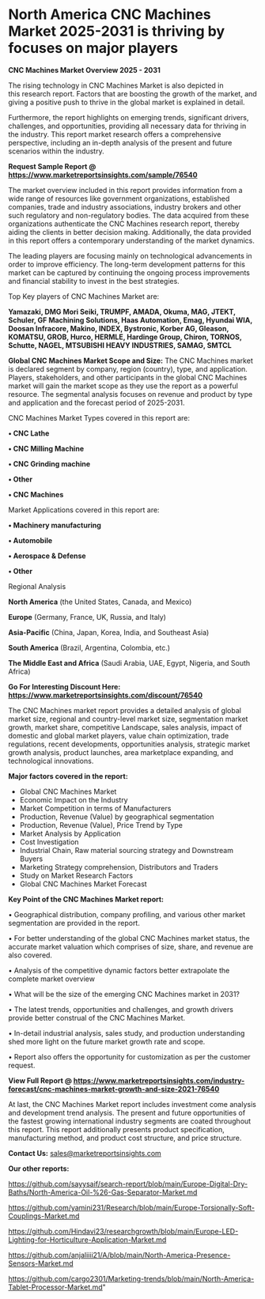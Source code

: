 # North America CNC Machines Market 2025-2031 is thriving by focuses on major players

<Strong> CNC Machines Market Overview 2025 - 2031</strong>

The rising technology in CNC Machines Market is also depicted in this research report. Factors that are boosting the growth of the market, and giving a positive push to thrive in the global market is explained in detail.

Furthermore, the report highlights on emerging trends, significant drivers, challenges, and opportunities, providing all necessary data for thriving in the industry. This report market research offers a comprehensive perspective, including an in-depth analysis of the present and future scenarios within the industry.

<strong>Request Sample Report @ <a href=https://www.marketreportsinsights.com/sample/76540>https://www.marketreportsinsights.com/sample/76540</a></strong>

The market overview included in this report provides information from a wide range of resources like government organizations, established companies, trade and industry associations, industry brokers and other such regulatory and non-regulatory bodies. The data acquired from these organizations authenticate the CNC Machines research report, thereby aiding the clients in better decision making. Additionally, the data provided in this report offers a contemporary understanding of the market dynamics.

The leading players are focusing mainly on technological advancements in order to improve efficiency. The long-term development patterns for this market can be captured by continuing the ongoing process improvements and financial stability to invest in the best strategies.

Top Key players of CNC Machines Market are:

<strong>Yamazaki, DMG Mori Seiki, TRUMPF, AMADA, Okuma, MAG, JTEKT, Schuler, GF Machining Solutions, Haas Automation, Emag, Hyundai WIA, Doosan Infracore, Makino, INDEX, Bystronic, Korber AG, Gleason, KOMATSU, GROB, Hurco, HERMLE, Hardinge Group, Chiron, TORNOS, Schutte, NAGEL, MTSUBISHI HEAVY INDUSTRIES, SAMAG, SMTCL</strong>

<strong><b>Global CNC Machines Market Scope and Size:</b></strong>
The CNC Machines market is declared segment by company, region (country), type, and application. Players, stakeholders, and other participants in the global CNC Machines market will gain the market scope as they use the report as a powerful resource. The segmental analysis focuses on revenue and product by type and application and the forecast period of 2025-2031.

CNC Machines Market Types covered in this report are:

<strong>• CNC Lathe

• CNC Milling Machine

• CNC Grinding machine

• Other

• CNC Machines</strong>

Market Applications covered in this report are:

<strong>• Machinery manufacturing

• Automobile

• Aerospace & Defense

• Other</strong> 

Regional Analysis

<strong>North America</strong> (the United States, Canada, and Mexico)

<strong>Europe</strong> (Germany, France, UK, Russia, and Italy)

<strong>Asia-Pacific</strong> (China, Japan, Korea, India, and Southeast Asia)

<strong>South America</strong> (Brazil, Argentina, Colombia, etc.)

<strong>The Middle East and Africa</strong> (Saudi Arabia, UAE, Egypt, Nigeria, and South Africa)

<strong>Go For Interesting Discount Here: <a href=https://www.marketreportsinsights.com/discount/76540>https://www.marketreportsinsights.com/discount/76540</a></strong>

The CNC Machines market report provides a detailed analysis of global market size, regional and country-level market size, segmentation market growth, market share, competitive Landscape, sales analysis, impact of domestic and global market players, value chain optimization, trade regulations, recent developments, opportunities analysis, strategic market growth analysis, product launches, area marketplace expanding, and technological innovations.

<strong><b>Major factors covered in the report:</b></strong>
<ul>
  <li>Global CNC Machines Market </li>
  <li>Economic Impact on the Industry</li>
  <li>Market Competition in terms of Manufacturers</li>
  <li>Production, Revenue (Value) by geographical segmentation</li>
  <li>Production, Revenue (Value), Price Trend by Type</li>
  <li>Market Analysis by Application</li>
  <li>Cost Investigation</li>
  <li>Industrial Chain, Raw material sourcing strategy and Downstream Buyers</li>
  <li>Marketing Strategy comprehension, Distributors and Traders</li>
  <li>Study on Market Research Factors</li>
  <li>Global CNC Machines Market Forecast</li>
</ul>

<strong><b>Key Point of the CNC Machines Market report:</b></strong>

• Geographical distribution, company profiling, and various other market segmentation are provided in the report.

• For better understanding of the global CNC Machines market status, the accurate market valuation which comprises of size, share, and revenue are also covered.

• Analysis of the competitive dynamic factors better extrapolate the complete market overview

• What will be the size of the emerging CNC Machines market in 2031?

• The latest trends, opportunities and challenges, and growth drivers provide better construal of the CNC Machines Market.

• In-detail industrial analysis, sales study, and production understanding shed more light on the future market growth rate and scope.

• Report also offers the opportunity for customization as per the customer request.

<strong><b>View Full Report @ <a href=https://www.marketreportsinsights.com/industry-forecast/cnc-machines-market-growth-and-size-2021-76540>https://www.marketreportsinsights.com/industry-forecast/cnc-machines-market-growth-and-size-2021-76540</a></b></strong>


At last, the CNC Machines Market report includes investment come analysis and development trend analysis. The present and future opportunities of the fastest growing international industry segments are coated throughout this report. This report additionally presents product specification, manufacturing method, and product cost structure, and price structure.

<strong>Contact Us:</strong>
sales@marketreportsinsights.com

<strong>Our other reports:</strong>

<a href=https://github.com/sayysaif/search-report/blob/main/Europe-Digital-Dry-Baths/North-America-Oil-%26-Gas-Separator-Market.md>https://github.com/sayysaif/search-report/blob/main/Europe-Digital-Dry-Baths/North-America-Oil-%26-Gas-Separator-Market.md</a>

<a href=https://github.com/yamini231/Research/blob/main/Europe-Torsionally-Soft-Couplings-Market.md>https://github.com/yamini231/Research/blob/main/Europe-Torsionally-Soft-Couplings-Market.md</a>

<a href=https://github.com/Hindavi23/researchgrowth/blob/main/Europe-LED-Lighting-for-Horticulture-Application-Market.md>https://github.com/Hindavi23/researchgrowth/blob/main/Europe-LED-Lighting-for-Horticulture-Application-Market.md</a>

<a href=https://github.com/anjaliiii21/A/blob/main/North-America-Presence-Sensors-Market.md>https://github.com/anjaliiii21/A/blob/main/North-America-Presence-Sensors-Market.md</a>

<a href=https://github.com/cargo2301/Marketing-trends/blob/main/North-America-Tablet-Processor-Market.md>https://github.com/cargo2301/Marketing-trends/blob/main/North-America-Tablet-Processor-Market.md</a>"
